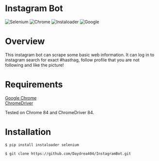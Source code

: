 # Instagram Bot





![Selenium](https://img.shields.io/badge/Selenium-3.141.0-blueviolet?style=for-the-badge&logoColor=blueviolet&logo=sellfy) ![Chrome](https://img.shields.io/badge/Chromedriver-84.0.4147.3-blueviolet?style=for-the-badge&logo=google&logoColor=blueviolet) ![Instaloader](https://img.shields.io/badge/Instaloader-4.4.5-blueviolet?style=for-the-badge&logo=instagram&link=https://github.com/instaloader/instaloader&logoColor=blueviolet) ![Google](https://img.shields.io/badge/Google%20Chrome-84-blueviolet?style=for-the-badge&logo=google%20chrome&link=https://www.google.com/chrome/&logoColor=blueviolet)

# Overview

This instagram bot can scrape some basic web information. It can log in to instagram search for exact #hasthag, follow profile that you are not following and  like the picture!




# Requirements


[Google Chrome][googlechrome]
<br>
[ChromeDriver][chromedriver]

Tested on Chrome 84 and ChromeDriver 84.



# Installation

```bash
$ pip install instaloader selenium

$ git clone https://github.com/Daydrea404/InstagramBot.git
```

[googlechrome]: https://www.google.com/chrome/
[chromedriver]: https://chromedriver.chromium.org/downloads
